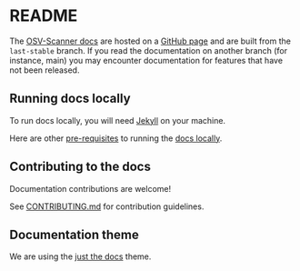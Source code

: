 # README
The [OSV-Scanner docs](https://google.github.io/osv-scanner) are hosted on a [GitHub page](https://pages.github.com/) and are built from the `last-stable` branch. If you read the documentation on another branch (for instance, main) you may encounter documentation for features that have not been released. 

## Running docs locally
To run docs locally, you will need [Jekyll](https://jekyllrb.com/docs/installation/) on your machine. 

Here are other [pre-requisites] to running the [docs locally].

[pre-requisites]: https://docs.github.com/en/pages/setting-up-a-github-pages-site-with-jekyll/testing-your-github-pages-site-locally-with-jekyll#prerequisites
[docs locally]: https://docs.github.com/en/pages/setting-up-a-github-pages-site-with-jekyll/testing-your-github-pages-site-locally-with-jekyll#building-your-site-locally

## Contributing to the docs
Documentation contributions are welcome!

See [CONTRIBUTING.md](../CONTRIBUTING.md) for contribution guidelines. 

## Documentation theme
We are using the [just the docs](https://just-the-docs.github.io/just-the-docs/)
theme.